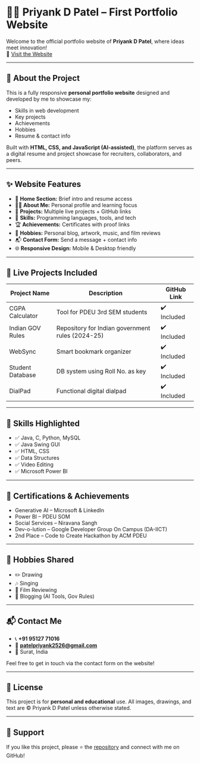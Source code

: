 # 👨‍💻 Priyank D Patel – First Portfolio Website

Welcome to the official portfolio website of **Priyank D Patel**, where ideas meet innovation!  
🔗 [Visit the Website](https://patel-priyank-1602.github.io/webCV/)

---

## 📌 About the Project

This is a fully responsive **personal portfolio website** designed and developed by me to showcase my:
- Skills in web development
- Key projects
- Achievements
- Hobbies
- Resume & contact info

Built with **HTML, CSS, and JavaScript (AI-assisted)**, the platform serves as a digital resume and project showcase for recruiters, collaborators, and peers.

---

## ✨ Website Features

- 🎯 **Home Section:** Brief intro and resume access  
- 🧑‍💼 **About Me:** Personal profile and learning focus  
- 💼 **Projects:** Multiple live projects + GitHub links  
- 🚀 **Skills:** Programming languages, tools, and tech  
- 🏆 **Achievements:** Certificates with proof links  
- 🎨 **Hobbies:** Personal blog, artwork, music, and film reviews  
- 📬 **Contact Form:** Send a message + contact info  
- 🌐 **Responsive Design:** Mobile & Desktop friendly  

---

## 📂 Live Projects Included

| Project Name        | Description                                       | GitHub Link |
|---------------------|---------------------------------------------------|-------------|
| CGPA Calculator      | Tool for PDEU 3rd SEM students                    | ✔️ Included |
| Indian GOV Rules     | Repository for Indian government rules (2024-25) | ✔️ Included |
| WebSync              | Smart bookmark organizer                         | ✔️ Included |
| Student Database     | DB system using Roll No. as key                  | ✔️ Included |
| DialPad              | Functional digital dialpad                       | ✔️ Included |

---

## 🧠 Skills Highlighted

- ✅ Java, C, Python, MySQL  
- ✅ Java Swing GUI  
- ✅ HTML, CSS  
- ✅ Data Structures  
- ✅ Video Editing  
- ✅ Microsoft Power BI

---

## 🏅 Certifications & Achievements

- Generative AI – Microsoft & LinkedIn  
- Power BI – PDEU SOM  
- Social Services – Niravana Sangh  
- Dev-o-lution – Google Developer Group On Campus (DA-IICT)  
- 2nd Place – Code to Create Hackathon by ACM PDEU

---

## 🎨 Hobbies Shared

- ✏️ Drawing  
- 🎶 Singing  
- 🎥 Film Reviewing  
- 🧠 Blogging (AI Tools, Gov Rules)

---

## 📬 Contact Me

- 📞 **+91 95127 71016**  
- 📧 **patelpriyank2526@gmail.com**  
- 📍 Surat, India

Feel free to get in touch via the contact form on the website!

---

## 📄 License

This project is for **personal and educational** use. All images, drawings, and text are © Priyank D Patel unless otherwise stated.

---

## 🙌 Support

If you like this project, please ⭐️ the [repository](https://github.com/patel-priyank-1602/webCV) and connect with me on GitHub!

